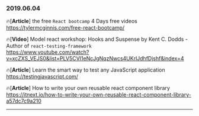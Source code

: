 ### 2019.06.04

🔥[**Article**] the free `React bootcamp` 4 Days free videos <br>
<https://tylermcginnis.com/free-react-bootcamp/>

🔥[**Video**] Model react workshop: Hooks and Suspense by Kent C. Dodds - Author of `react-testing-framework` <br>
<https://www.youtube.com/watch?v=xcZXS_VEJS0&list=PLV5CVI1eNcJgNqzNwcs4UKrlJdhfDjshf&index=4>

🔥[**Article**] Learn the smart way to test any JavaScript application <br>
<https://testingjavascript.com/>

🔥[**Article**] How to write your own reusable react component library <br>
<https://itnext.io/how-to-write-your-own-reusable-react-component-library-a57dc7c9a210>

<hr>
